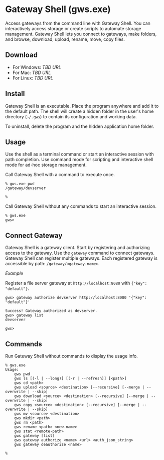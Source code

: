 # Gateway Shell (gws.exe)
Access gateways from the command line with Gateway Shell. You can interactively access storage or create scripts to automate storage management. Gateway Shell lets you connect to gateways, make folders, and browse, download, upload, rename, move, copy files.

## Download
- For Windows: *TBD URL*
- For Mac: *TBD URL*
- For Linux: *TBD URL*

## Install
Gateway Shell is an executable. Place the program anywhere and add it to the default path. The shell will create a hidden folder in the user's home directory (`~/.gws`) to contain its configuration and working data.

To uninstall, delete the program and the hidden application home folder.

## Usage
Use the shell as a terminal command or start an interactive session with path completion. Use command mode for scripting and interactive shell mode for ad-hoc storage management.

Call Gateway Shell with a command to execute once.
```
% gws.exe pwd
/gateway/devserver

% 
```

Call Gateway Shell without any commands to start an interactive session.
```
% gws.exe
gws> 
```

## Connect Gateway
Gateway Shell is a gateway client. Start by registering and authorizing access to the gateway. Use the `gateway` command to connect gateways. Gateway Shell can register multiple gateways. Each registered gateway is accessible by path: `/gateway/<gateway.name>`.

*Example*

Register a file server gateway at `http://localhost:8080` with `{"key": "default"}`. 

```
gws> gateway authorize devserver http://localhost:8080 '{"key": "default"}'

Success! Gateway authorized as devserver.
gws> gateway list
devserver

gws> 
```
## Commands
Run Gateway Shell without commands to display the usage info.

```
% gws.exe 
Usage:
    gws pwd
    gws ls [(-l | --long)] [(-r | --refresh)] [<path>]
    gws cd <path>
    gws upload <source> <destination> [--recursive] [--merge | --overwrite | --skip]
    gws download <source> <destination> [--recursive] [--merge | --overwrite | --skip]
    gws copy <source> <destination> [--recursive] [--merge | --overwrite | --skip]
    gws mv <source> <destination>
    gws mkdir <path>
    gws rm <path>
    gws rename <path> <new-name>
    gws stat <remote-path>
    gws gateway [list]
    gws gateway authorize <name> <url> <auth_json_string>
    gws gateway deauthorize <name>

% 
```